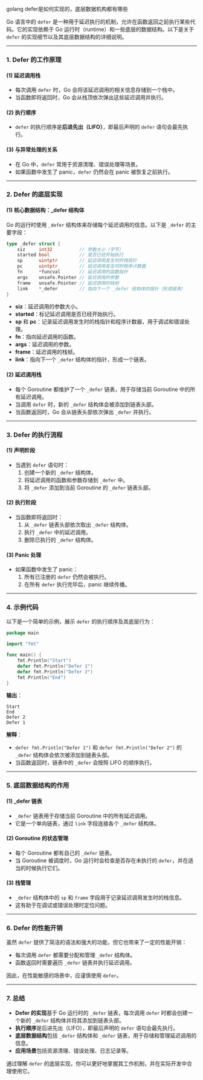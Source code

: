 golang defer是如何实现的，底层数据机构都有哪些


Go 语言中的 `defer` 是一种用于延迟执行的机制，允许在函数返回之前执行某些代码。它的实现依赖于 Go 运行时（runtime）和一些底层的数据结构。以下是关于 `defer` 的实现细节以及其底层数据结构的详细说明。

---

### **1. Defer 的工作原理**

#### (1) **延迟调用栈**
- 每次调用 `defer` 时，Go 会将该延迟调用的相关信息存储到一个栈中。
- 当函数即将返回时，Go 会从栈顶依次弹出这些延迟调用并执行。

#### (2) **执行顺序**
- `defer` 的执行顺序是**后进先出（LIFO）**，即最后声明的 `defer` 语句会最先执行。

#### (3) **与异常处理的关系**
- 在 Go 中，`defer` 常用于资源清理、错误处理等场景。
- 如果函数中发生了 panic，`defer` 仍然会在 panic 被恢复之前执行。

---

### **2. Defer 的底层实现**

#### (1) **核心数据结构：_defer 结构体**
Go 的运行时使用 `_defer` 结构体来存储每个延迟调用的信息。以下是 `_defer` 的主要字段：

```go
type _defer struct {
    siz     int32          // 参数大小（字节）
    started bool           // 是否已经开始执行
    sp      uintptr        // 延迟调用发生时的栈指针
    pc      uintptr        // 延迟调用发生时的程序计数器
    fn      *funcval       // 延迟调用的函数指针
    args    unsafe.Pointer // 延迟调用的参数
    frame   unsafe.Pointer // 延迟调用的栈帧
    link    *_defer        // 指向下一个 _defer 结构体的指针（形成链表）
}
```

- **siz**：延迟调用的参数大小。
- **started**：标记延迟调用是否已经开始执行。
- **sp** 和 **pc**：记录延迟调用发生时的栈指针和程序计数器，用于调试和错误处理。
- **fn**：指向延迟调用的函数。
- **args**：延迟调用的参数。
- **frame**：延迟调用的栈帧。
- **link**：指向下一个 `_defer` 结构体的指针，形成一个链表。

#### (2) **延迟调用栈**
- 每个 Goroutine 都维护了一个 `_defer` 链表，用于存储当前 Goroutine 中的所有延迟调用。
- 当调用 `defer` 时，新的 `_defer` 结构体会被添加到链表头部。
- 当函数返回时，Go 会从链表头部依次弹出 `_defer` 并执行。

---

### **3. Defer 的执行流程**

#### (1) **声明阶段**
- 当遇到 `defer` 语句时：
    1. 创建一个新的 `_defer` 结构体。
    2. 将延迟调用的函数和参数存储到 `_defer` 中。
    3. 将 `_defer` 添加到当前 Goroutine 的 `_defer` 链表头部。

#### (2) **执行阶段**
- 当函数即将返回时：
    1. 从 `_defer` 链表头部依次取出 `_defer` 结构体。
    2. 执行 `_defer` 中的延迟调用。
    3. 删除已执行的 `_defer` 结构体。

#### (3) **Panic 处理**
- 如果函数中发生了 panic：
    1. 所有已注册的 `defer` 仍然会被执行。
    2. 在所有 `defer` 执行完毕后，panic 继续传播。

---

### **4. 示例代码**

以下是一个简单的示例，展示 `defer` 的执行顺序及其底层行为：

```go
package main

import "fmt"

func main() {
    fmt.Println("Start")
    defer fmt.Println("Defer 1")
    defer fmt.Println("Defer 2")
    fmt.Println("End")
}
```

**输出**：
```
Start
End
Defer 2
Defer 1
```

**解释**：
- `defer fmt.Println("Defer 1")` 和 `defer fmt.Println("Defer 2")` 的 `_defer` 结构体会依次被添加到链表头部。
- 当函数返回时，链表中的 `_defer` 会按照 LIFO 的顺序执行。

---

### **5. 底层数据结构的作用**

#### (1) **_defer 链表**
- `_defer` 链表用于存储当前 Goroutine 中的所有延迟调用。
- 它是一个单向链表，通过 `link` 字段连接各个 `_defer` 结构体。

#### (2) **Goroutine 的状态管理**
- 每个 Goroutine 都有自己的 `_defer` 链表。
- 当 Goroutine 被调度时，Go 运行时会检查是否存在未执行的 `defer`，并在适当的时候执行它们。

#### (3) **栈管理**
- `_defer` 结构体中的 `sp` 和 `frame` 字段用于记录延迟调用发生时的栈信息。
- 这有助于在调试或错误处理时定位问题。

---

### **6. Defer 的性能开销**

虽然 `defer` 提供了简洁的语法和强大的功能，但它也带来了一定的性能开销：
- 每次调用 `defer` 都需要分配和管理 `_defer` 结构体。
- 函数返回时需要遍历 `_defer` 链表并执行延迟调用。

因此，在性能敏感的场景中，应谨慎使用 `defer`。

---

### **7. 总结**

- **Defer 的实现**基于 Go 运行时的 `_defer` 链表，每次调用 `defer` 时都会创建一个新的 `_defer` 结构体并将其添加到链表头部。
- **执行顺序**是后进先出（LIFO），即最后声明的 `defer` 语句会最先执行。
- **底层数据结构**包括 `_defer` 结构体和 `_defer` 链表，用于存储和管理延迟调用的信息。
- **应用场景**包括资源清理、错误处理、日志记录等。

通过理解 `defer` 的底层实现，你可以更好地掌握其工作机制，并在实际开发中合理使用它。